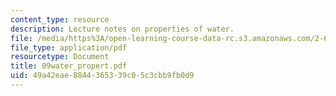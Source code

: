 ```yaml
---
content_type: resource
description: Lecture notes on properties of water.
file: /media/https%3A/open-learning-course-data-rc.s3.amazonaws.com/2-611-marine-power-and-propulsion-fall-2006/49a42eae8844365339c05c3cbb9fb0d9_09water_propert.pdf
file_type: application/pdf
resourcetype: Document
title: 09water_propert.pdf
uid: 49a42eae-8844-3653-39c0-5c3cbb9fb0d9
---
```

